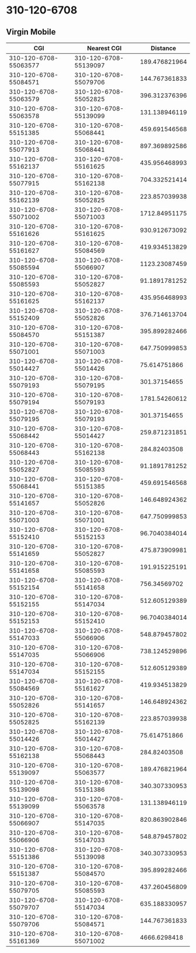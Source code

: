 # 310-120-6708
## Virgin Mobile


| CGI | Nearest CGI | Distance |
|-----|-------------|----------|
| 310-120-6708-55063577 | 310-120-6708-55139097 | 189.476821964 |
| 310-120-6708-55084571 | 310-120-6708-55079706 | 144.767361833 |
| 310-120-6708-55063579 | 310-120-6708-55052825 | 396.312376396 |
| 310-120-6708-55063578 | 310-120-6708-55139099 | 131.138946119 |
| 310-120-6708-55151385 | 310-120-6708-55068441 | 459.691546568 |
| 310-120-6708-55077913 | 310-120-6708-55068441 | 897.369892586 |
| 310-120-6708-55162137 | 310-120-6708-55161625 | 435.956468993 |
| 310-120-6708-55077915 | 310-120-6708-55162138 | 704.332521414 |
| 310-120-6708-55162139 | 310-120-6708-55052825 | 223.857039938 |
| 310-120-6708-55071002 | 310-120-6708-55071003 | 1712.84951175 |
| 310-120-6708-55161626 | 310-120-6708-55161625 | 930.912673092 |
| 310-120-6708-55161627 | 310-120-6708-55084569 | 419.934513829 |
| 310-120-6708-55085594 | 310-120-6708-55066907 | 1123.23087459 |
| 310-120-6708-55085593 | 310-120-6708-55052827 | 91.1891781252 |
| 310-120-6708-55161625 | 310-120-6708-55162137 | 435.956468993 |
| 310-120-6708-55152409 | 310-120-6708-55052826 | 376.714613704 |
| 310-120-6708-55084570 | 310-120-6708-55151387 | 395.899282466 |
| 310-120-6708-55071001 | 310-120-6708-55071003 | 647.750999853 |
| 310-120-6708-55014427 | 310-120-6708-55014426 | 75.614751866 |
| 310-120-6708-55079193 | 310-120-6708-55079195 | 301.37154655 |
| 310-120-6708-55079194 | 310-120-6708-55079193 | 1781.54260612 |
| 310-120-6708-55079195 | 310-120-6708-55079193 | 301.37154655 |
| 310-120-6708-55068442 | 310-120-6708-55014427 | 259.871231851 |
| 310-120-6708-55068443 | 310-120-6708-55162138 | 284.82403508 |
| 310-120-6708-55052827 | 310-120-6708-55085593 | 91.1891781252 |
| 310-120-6708-55068441 | 310-120-6708-55151385 | 459.691546568 |
| 310-120-6708-55141657 | 310-120-6708-55052826 | 146.648924362 |
| 310-120-6708-55071003 | 310-120-6708-55071001 | 647.750999853 |
| 310-120-6708-55152410 | 310-120-6708-55152153 | 96.7040384014 |
| 310-120-6708-55141659 | 310-120-6708-55052827 | 475.873909981 |
| 310-120-6708-55141658 | 310-120-6708-55085593 | 191.915225191 |
| 310-120-6708-55152154 | 310-120-6708-55141658 | 756.34569702 |
| 310-120-6708-55152155 | 310-120-6708-55147034 | 512.605129389 |
| 310-120-6708-55152153 | 310-120-6708-55152410 | 96.7040384014 |
| 310-120-6708-55147033 | 310-120-6708-55066906 | 548.879457802 |
| 310-120-6708-55147035 | 310-120-6708-55066906 | 738.124529896 |
| 310-120-6708-55147034 | 310-120-6708-55152155 | 512.605129389 |
| 310-120-6708-55084569 | 310-120-6708-55161627 | 419.934513829 |
| 310-120-6708-55052826 | 310-120-6708-55141657 | 146.648924362 |
| 310-120-6708-55052825 | 310-120-6708-55162139 | 223.857039938 |
| 310-120-6708-55014426 | 310-120-6708-55014427 | 75.614751866 |
| 310-120-6708-55162138 | 310-120-6708-55068443 | 284.82403508 |
| 310-120-6708-55139097 | 310-120-6708-55063577 | 189.476821964 |
| 310-120-6708-55139098 | 310-120-6708-55151386 | 340.307330953 |
| 310-120-6708-55139099 | 310-120-6708-55063578 | 131.138946119 |
| 310-120-6708-55066907 | 310-120-6708-55147035 | 820.863902846 |
| 310-120-6708-55066906 | 310-120-6708-55147033 | 548.879457802 |
| 310-120-6708-55151386 | 310-120-6708-55139098 | 340.307330953 |
| 310-120-6708-55151387 | 310-120-6708-55084570 | 395.899282466 |
| 310-120-6708-55079705 | 310-120-6708-55085593 | 437.260456809 |
| 310-120-6708-55079707 | 310-120-6708-55147034 | 635.188330957 |
| 310-120-6708-55079706 | 310-120-6708-55084571 | 144.767361833 |
| 310-120-6708-55161369 | 310-120-6708-55071002 | 4666.6298418 |
